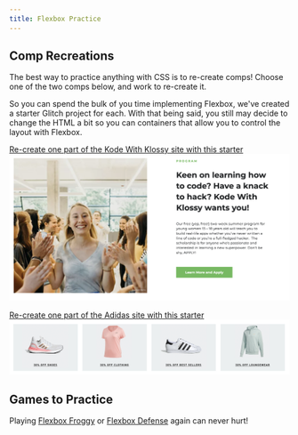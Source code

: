 ```yaml
---
title: Flexbox Practice
---
```


## Comp Recreations

The best way to practice anything with CSS is to re-create comps! Choose one of the two comps below, and work to re-create it.

So you can spend the bulk of you time implementing Flexbox, we've created a starter Glitch project for each. With that being said, you still may decide to change the HTML a bit so you can containers that allow you to control the layout with Flexbox.

[Re-create one part of the Kode With Klossy site with this starter](https://glitch.com/edit/#!/flexbox-comp-1)
<img src="./assets/comp2.png" alt="Screen shot from KWK landing page">
<br>

[Re-create one part of the Adidas site with this starter](https://glitch.com/edit/#!/flexbox-comp-2)
<img src="./assets/comp1.png" alt="Screen shot from Adidas landing page">
<br>

## Games to Practice

Playing [Flexbox Froggy](https://flexboxfroggy.com/) or [Flexbox Defense](http://www.flexboxdefense.com/) again can never hurt!
